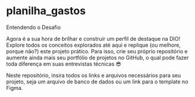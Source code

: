 # planilha_gastos


Entendendo o Desafio
 

Agora é a sua hora de brilhar e construir um perfil de destaque na DIO! Explore todos os conceitos explorados até aqui e replique (ou melhore, porque não?) este projeto prático. Para isso, crie seu próprio repositório e aumente ainda mais seu portfólio de projetos no GitHub, o qual pode fazer toda diferença em suas entrevistas técnicas 😎

 

Neste repositório, insira todos os links e arquivos necessários para seu projeto, seja um arquivo de banco de dados ou um link para o template no Figma.

 

